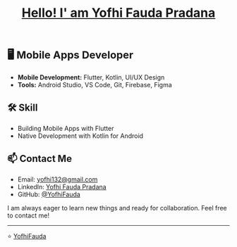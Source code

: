 <h1 align="left">
  <p align = center><a href="">Hello! I' am Yofhi Fauda Pradana</a></p>
  <br>
  <sub>🖥️ Mobile Apps Developer</sub>
</h1>

- **Mobile Development:** Flutter, Kotlin, UI/UX Design
- **Tools:** Android Studio, VS Code, Git, Firebase, Figma


## 🛠 Skill

- Building Mobile Apps with Flutter
- Native Development with Kotlin for Android

## 📫 Contact Me

- Email: [yofhi132@gmail.com](yofhi132@gmail.com)
- LinkedIn: [Yofhi Fauda Pradana](https://www.linkedin.com/in/yofhi-fauda-pradana/)
- GitHub: [@YofhiFauda](https://github.com/YofhiFauda)

I am always eager to learn new things and ready for collaboration. Feel free to contact me!

---
              
⭐️ [YofhiFauda](https://github.com/username)

